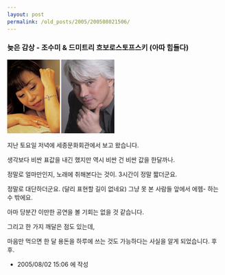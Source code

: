 ```yaml
---
layout: post
permalink: /old_posts/2005/200508021506/
---
```


### 늦은 감상 - 조수미 &amp; 드미트리 흐보로스토프스키 (아따 힘들다)


![c0003499_1532291.jpg](200508021506/c0003499_1532291.jpg)

지난 토요일 저녁에 세종문화회관에서 보고 왔습니다.

생각보다 비싼 표값을 내긴 했지만 역시 비싼 건 비싼 값을 한달까나.

정말로 얼마만인지, 노래에 취해본다는 것이. 3시간이 정말 짧더군요.

정말로 대단하더군요. (달리 표현할 길이 없네요) 그냥 못 본 사람들 앞에서 에헴- 하는 수 밖에요.

아마 당분간 이만한 공연을 볼 기회는 없을 것 같습니다.

그리고 한 가지 깨달은 점도 있는데,


<a name="425332_1"></a>
마음만 먹으면 한 달 용돈을 하루에 쓰는 것도 가능하다는 사실을 알게 되었습니다. 후후.




- 2005/08/02 15:06 에 작성